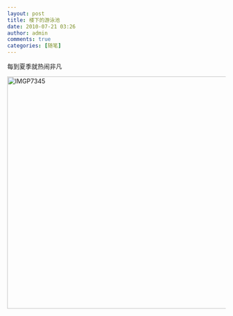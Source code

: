 ```yaml
---
layout: post
title: 楼下的游泳池
date: 2010-07-21 03:26
author: admin
comments: true
categories: [随笔]
---
```

<p>每到夏季就热闹非凡</p> <p><a href="http://blog.maradonasu.com/wp-content/uploads/2010/07/imgp73457.jpg"><img style="border-bottom:0;border-left:0;display:inline;border-top:0;border-right:0;" title="IMGP7345" border="0" alt="IMGP7345" src="http://blog.maradonasu.com/wp-content/uploads/2010/07/imgp7345_thumb8.jpg" width="804" height="536"></a></p>
